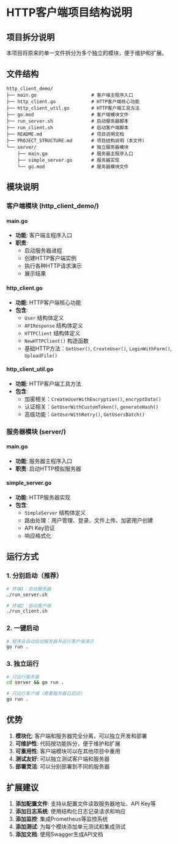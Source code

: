 # HTTP客户端项目结构说明

## 项目拆分说明

本项目将原来的单一文件拆分为多个独立的模块，便于维护和扩展。

## 文件结构

```
http_client_demo/
├── main.go                    # 客户端主程序入口
├── http_client.go             # HTTP客户端核心功能
├── http_client_util.go        # HTTP客户端工具方法
├── go.mod                     # 客户端模块文件
├── run_server.sh              # 启动服务器脚本
├── run_client.sh              # 启动客户端脚本
├── README.md                  # 项目说明文档
├── PROJECT_STRUCTURE.md       # 项目结构说明（本文件）
└── server/                    # 独立服务器模块
    ├── main.go                # 服务器主程序入口
    ├── simple_server.go       # 服务器实现
    └── go.mod                 # 服务器模块文件
```

## 模块说明

### 客户端模块 (http_client_demo/)

#### main.go
- **功能**: 客户端主程序入口
- **职责**: 
  - 启动服务器进程
  - 创建HTTP客户端实例
  - 执行各种HTTP请求演示
  - 展示结果

#### http_client.go
- **功能**: HTTP客户端核心功能
- **包含**:
  - `User` 结构体定义
  - `APIResponse` 结构体定义
  - `HTTPClient` 结构体定义
  - `NewHTTPClient()` 构造函数
  - 基础HTTP方法：`GetUser()`, `CreateUser()`, `LoginWithForm()`, `UploadFile()`

#### http_client_util.go
- **功能**: HTTP客户端工具方法
- **包含**:
  - 加密相关：`CreateUserWithEncryption()`, `encryptData()`
  - 认证相关：`GetUserWithCustomToken()`, `generateHash()`
  - 高级功能：`GetUserWithRetry()`, `GetUsersBatch()`

### 服务器模块 (server/)

#### main.go
- **功能**: 服务器主程序入口
- **职责**: 启动HTTP模拟服务器

#### simple_server.go
- **功能**: HTTP服务器实现
- **包含**:
  - `SimpleServer` 结构体定义
  - 路由处理：用户管理、登录、文件上传、加密用户创建
  - API Key验证
  - 响应格式化

## 运行方式

### 1. 分别启动（推荐）

```bash
# 终端1：启动服务器
./run_server.sh

# 终端2：启动客户端
./run_client.sh
```

### 2. 一键启动

```bash
# 程序会自动启动服务器并运行客户端演示
go run .
```

### 3. 独立运行

```bash
# 只运行服务器
cd server && go run .

# 只运行客户端（需要服务器已启动）
go run .
```

## 优势

1. **模块化**: 客户端和服务器完全分离，可以独立开发和部署
2. **可维护性**: 代码按功能拆分，便于维护和扩展
3. **可重用性**: 客户端模块可以在其他项目中重用
4. **测试友好**: 可以独立测试客户端和服务器
5. **部署灵活**: 可以分别部署到不同的服务器

## 扩展建议

1. **添加配置文件**: 支持从配置文件读取服务器地址、API Key等
2. **添加日志系统**: 使用结构化日志记录请求和响应
3. **添加监控**: 集成Prometheus等监控系统
4. **添加测试**: 为每个模块添加单元测试和集成测试
5. **添加文档**: 使用Swagger生成API文档 